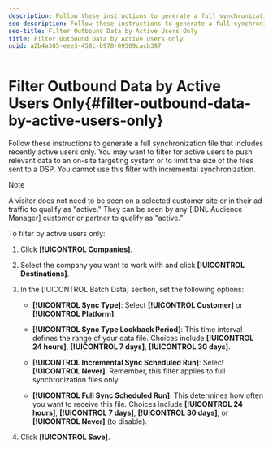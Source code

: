 ```yaml
---
description: Follow these instructions to generate a full synchronization file that includes recently active users only. You may want to filter for active users to push relevant data to an on-site targeting system or to limit the size of the files sent to a DSP. You cannot use this filter with incremental synchronization.
seo-description: Follow these instructions to generate a full synchronization file that includes recently active users only. You may want to filter for active users to push relevant data to an on-site targeting system or to limit the size of the files sent to a DSP. You cannot use this filter with incremental synchronization.
seo-title: Filter Outbound Data by Active Users Only
title: Filter Outbound Data by Active Users Only
uuid: a2b4a385-eee3-458c-b978-09509cacb397
---
```


# Filter Outbound Data by Active Users Only{#filter-outbound-data-by-active-users-only}

Follow these instructions to generate a full synchronization file that includes recently active users only. You may want to filter for active users to push relevant data to an on-site targeting system or to limit the size of the files sent to a DSP. You cannot use this filter with incremental synchronization.

>[!NOTE]
>
>A visitor does not need to be seen on a selected customer site or in their ad traffic to qualify as "active." They can be seen by any [!DNL Audience Manager] customer or partner to qualify as "active."

To filter by active users only: 

1. Click **[!UICONTROL Companies]**.
1. Select the company you want to work with and click **[!UICONTROL Destinations]**.
1. In the [!UICONTROL Batch Data] section, set the following options:

    * **[!UICONTROL Sync Type]**: Select **[!UICONTROL Customer]** or **[!UICONTROL Platform]**. 
    
    * **[!UICONTROL Sync Type Lookback Period]**: This time interval defines the range of your data file. Choices include **[!UICONTROL 24 hours]**, **[!UICONTROL 7 days]**, **[!UICONTROL 30 days]**. 
    
    * **[!UICONTROL Incremental Sync Scheduled Run]**: Select **[!UICONTROL Never]**. Remember, this filter applies to full synchronization files only. 
    
    * **[!UICONTROL Full Sync Scheduled Run]**: This determines how often you want to receive this file. Choices include **[!UICONTROL 24 hours]**, **[!UICONTROL 7 days]**, **[!UICONTROL 30 days]**, or **[!UICONTROL Never]** (to disable).

1. Click **[!UICONTROL Save]**.
